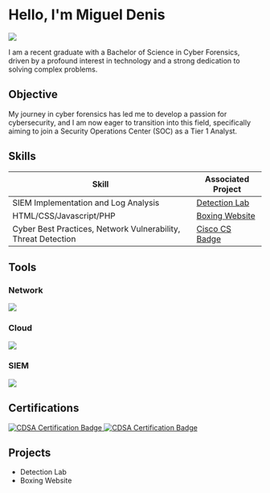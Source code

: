 # Hello, I'm Miguel Denis
<a href="https://linkedin.com"><img src="https://img.shields.io/badge/-LinkedIn-0072b1?&style=for-the-badge&logo=linkedin&logoColor=white" /></a>



I am a recent graduate with a Bachelor of Science in Cyber Forensics, driven by a profound interest in technology and a strong dedication to solving complex problems.

## Objective


My journey in cyber forensics has led me to develop a passion for cybersecurity, and I am now eager to transition into this field, specifically aiming to join a Security Operations Center (SOC) as a Tier 1 Analyst.

## Skills


| Skill                                         | Associated Project         |
|-----------------------------------------------|----------------------------|
| SIEM Implementation and Log Analysis          | <a href="https://google.com">Detection Lab</a>|
| HTML/CSS/Javascript/PHP                       | <a href="https://judgemnentknight.com">Boxing Website</a>|
|Cyber Best Practices, Network Vulnerability, Threat Detection |  <a href="https://www.credly.com/badges/84be5124-617f-4177-8b3b-ccd50bd5bc12/linked_in_profile">Cisco CS Badge</a> |

## Tools

### Network
<div>
    <img src="https://img.shields.io/badge/-Wireshark-1679A7?&style=for-the-badge&logo=Wireshark&logoColor=white" />
</div>

### Cloud
<div>
    <img src="https://img.shields.io/badge/-Linode-00A95C?&style=for-the-badge&logo=Linode&logoColor=white" />
</div>

### SIEM
<div>
    <img src="https://img.shields.io/badge/-Wazuh-005571?&style=for-the-badge&logo=Wazuh&logoColor=white" />
</div>

## Certifications
<div>
  <a href="https://www.credly.com/badges/84be5124-617f-4177-8b3b-ccd50bd5bc12/linked_in_profile" target="_blank">
    <img src="https://img.shields.io/badge/-Introduction to Cybersecurity-007ACC?&style=for-the-badge&logoColor=white" alt="CDSA Certification Badge" />
  </a>
   <a href="[https://www.credly.com/badges/84be5124-617f-4177-8b3b-ccd50bd5bc12/linked_in_profile](https://www.credly.com/badges/3a2c8c5b-7f78-4a7b-bd72-b1d874e162a8/linked_in_profile)" target="_blank">
    <img src="https://img.shields.io/badge/-Introduction to Cybersecurity-FF0000?&style=for-the-badge&logoColor=white" alt="CDSA Certification Badge" />
  </a>
</div>

## Projects
- Detection Lab
- Boxing Website

